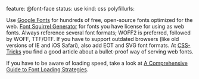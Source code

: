 feature: @font-face
status: use
kind: css
polyfillurls:

Use [Google Fonts](https://fonts.google.com/) for hundreds of free, open-source fonts optimized for the web. [Font Squirrel Generator](https://www.fontsquirrel.com/tools/webfont-generator) for fonts you have license for using as web fonts. Always reference several font formats; WOFF2 is preferred, followed by WOFF, TTF/OTF. If you have to support outdated browsers (like old versions of IE and iOS Safari), also add EOT and SVG font formats. At [CSS-Tricks](https://css-tricks.com/snippets/css/using-font-face/) you find a good article about a bullet-proof way of serving web fonts.

If you have to be aware of loading speed, take a look at [A Comprehensive Guide to Font Loading Strategies](https://www.zachleat.com/web/comprehensive-webfonts/).
